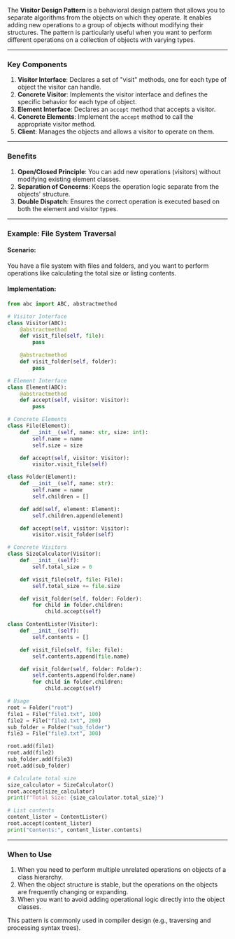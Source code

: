 The **Visitor Design Pattern** is a behavioral design pattern that allows you to separate algorithms from the objects on which they operate. It enables adding new operations to a group of objects without modifying their structures. The pattern is particularly useful when you want to perform different operations on a collection of objects with varying types.

---

### Key Components
1. **Visitor Interface**: Declares a set of "visit" methods, one for each type of object the visitor can handle.
2. **Concrete Visitor**: Implements the visitor interface and defines the specific behavior for each type of object.
3. **Element Interface**: Declares an `accept` method that accepts a visitor.
4. **Concrete Elements**: Implement the `accept` method to call the appropriate visitor method.
5. **Client**: Manages the objects and allows a visitor to operate on them.

---

### Benefits
1. **Open/Closed Principle**: You can add new operations (visitors) without modifying existing element classes.
2. **Separation of Concerns**: Keeps the operation logic separate from the objects' structure.
3. **Double Dispatch**: Ensures the correct operation is executed based on both the element and visitor types.

---

### Example: File System Traversal
#### Scenario:
You have a file system with files and folders, and you want to perform operations like calculating the total size or listing contents.

#### Implementation:
```python
from abc import ABC, abstractmethod

# Visitor Interface
class Visitor(ABC):
    @abstractmethod
    def visit_file(self, file):
        pass

    @abstractmethod
    def visit_folder(self, folder):
        pass

# Element Interface
class Element(ABC):
    @abstractmethod
    def accept(self, visitor: Visitor):
        pass

# Concrete Elements
class File(Element):
    def __init__(self, name: str, size: int):
        self.name = name
        self.size = size

    def accept(self, visitor: Visitor):
        visitor.visit_file(self)

class Folder(Element):
    def __init__(self, name: str):
        self.name = name
        self.children = []

    def add(self, element: Element):
        self.children.append(element)

    def accept(self, visitor: Visitor):
        visitor.visit_folder(self)

# Concrete Visitors
class SizeCalculator(Visitor):
    def __init__(self):
        self.total_size = 0

    def visit_file(self, file: File):
        self.total_size += file.size

    def visit_folder(self, folder: Folder):
        for child in folder.children:
            child.accept(self)

class ContentLister(Visitor):
    def __init__(self):
        self.contents = []

    def visit_file(self, file: File):
        self.contents.append(file.name)

    def visit_folder(self, folder: Folder):
        self.contents.append(folder.name)
        for child in folder.children:
            child.accept(self)

# Usage
root = Folder("root")
file1 = File("file1.txt", 100)
file2 = File("file2.txt", 200)
sub_folder = Folder("sub_folder")
file3 = File("file3.txt", 300)

root.add(file1)
root.add(file2)
sub_folder.add(file3)
root.add(sub_folder)

# Calculate total size
size_calculator = SizeCalculator()
root.accept(size_calculator)
print(f"Total Size: {size_calculator.total_size}")

# List contents
content_lister = ContentLister()
root.accept(content_lister)
print("Contents:", content_lister.contents)
```

---

### When to Use
1. When you need to perform multiple unrelated operations on objects of a class hierarchy.
2. When the object structure is stable, but the operations on the objects are frequently changing or expanding.
3. When you want to avoid adding operational logic directly into the object classes. 

This pattern is commonly used in compiler design (e.g., traversing and processing syntax trees).